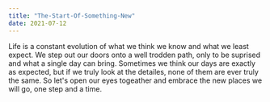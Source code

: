 ```yaml
---
title: "The-Start-Of-Something-New"
date: 2021-07-12
---
```

<body>
  Life is a constant evolution of what we think we know and what we least expect. We step out our doors onto a well trodden path, only to be suprised and what a single day can bring. Sometimes we think our days are exactly as expected, but if we truly look at the detailes, none of them are ever truly the same. So let's open our eyes togeather and embrace the new places we will go, one step and a time.
</body>
